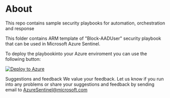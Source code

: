 
# About
This repo contains sample security playbooks for automation, orchestration and response

This folder contains ARM template of "Block-AADUser" security playbook that can be used in Microsoft Azure Sentinel.

To deploy the playbookinto your Azure enviroment you can use the following button:

[![Deploy to Azure](http://azuredeploy.net/deploybutton.png)](https://azuredeploy.net/)


Suggestions and feedback
We value your feedback. Let us know if you run into any problems or share your suggestions and feedback by sending email to AzureSentinel@microsoft.com

